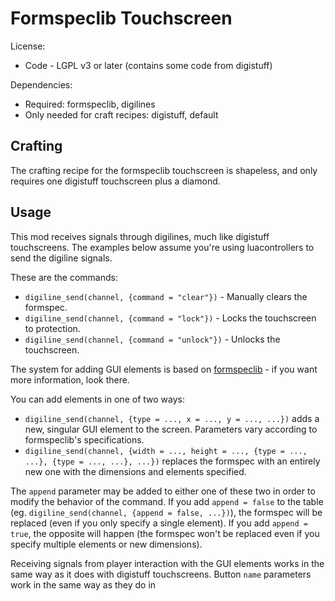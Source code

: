 # Formspeclib Touchscreen

License:
* Code - LGPL v3 or later (contains some code from digistuff)

Dependencies:
* Required: formspeclib, digilines
* Only needed for craft recipes: digistuff, default

## Crafting
The crafting recipe for the formspeclib touchscreen is shapeless, and only requires one digistuff touchscreen plus a diamond.

## Usage
This mod receives signals through digilines, much like digistuff touchscreens. The examples below assume you're using luacontrollers to send the digiline signals.

These are the commands:
* `digiline_send(channel, {command = "clear"})` - Manually clears the formspec.
* `digiline_send(channel, {command = "lock"})` - Locks the touchscreen to protection.
* `digiline_send(channel, {command = "unlock"})` - Unlocks the touchscreen.

The system for adding GUI elements is based on [formspeclib](https://github.com/luk3yx/formspeclib) - if you want more information, look there.

You can add elements in one of two ways:
* `digiline_send(channel, {type = ..., x = ..., y = ..., ...})` adds a new, singular GUI element to the screen. Parameters vary according to formspeclib's specifications.
* `digiline_send(channel, {width = ..., height = ..., {type = ..., ...}, {type = ..., ...}, ...})` replaces the formspec with an entirely new one with the dimensions and elements specified.

The `append` parameter may be added to either one of these two in order to modify the behavior of the command. If you add `append = false` to the table (eg. `digiline_send(channel, {append = false, ...})`), the formspec will be replaced (even if you only specify a single element). If you add `append = true`, the opposite will happen (the formspec won't be replaced even if you specify multiple elements or new dimensions).

Receiving signals from player interaction with the GUI elements works in the same way as it does with digistuff touchscreens. Button `name` parameters work in the same way as they do in 
